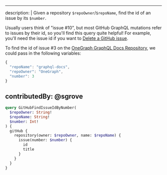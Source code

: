 
---
description: |
  Given a repository `$repoOwner`/`$repoName`, find the id of an issue by its `$number`.

Usually users think of "issue #10", but most GitHub GraphQL mutations refer to issues by their id, so you'll find this query quite helpful! For example, you'll need the issue id if you want to [Delete a GitHub issue](GitHubDeleteIssue).


To find the id of issue #3 on the [OneGraph GraphQL Docs Repository](https://github.com/OneGraph/graphql-docs/issues/1), we could pass in the following variables:
  
  ```javascript
  {
    "repoName": "graphql-docs",
    "repoOwner": "OneGraph",
    "number": 3
  }
  ```

contributedBy: @sgrove
---

```graphql
query GitHubFindIssueIdByNumber(
  $repoOwner: String!
  $repoName: String!
  $number: Int!
) {
  gitHub {
    repository(owner: $repoOwner, name: $repoName) {
      issue(number: $number) {
        id
        title
      }
    }
  }
}

```
